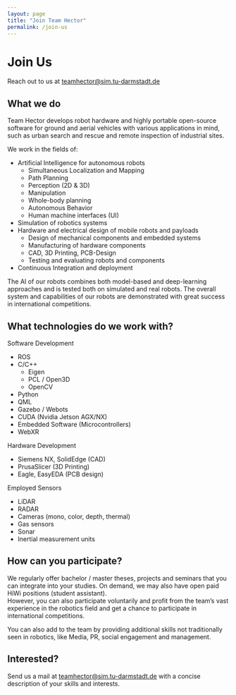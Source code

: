 ```yaml
---
layout: page
title: "Join Team Hector"
permalink: /join-us
---
```


# Join Us

Reach out to us at [teamhector@sim.tu-darmstadt.de](mailto:teamhector@sim.tu-darmstadt.de)

## What we do

Team Hector develops robot hardware and highly portable open-source software for ground and aerial vehicles with various applications in mind, such as urban search and rescue and remote inspection of industrial sites.

We work in the fields of:

* Artificial Intelligence for autonomous robots
  * Simultaneous Localization and Mapping
  * Path Planning
  * Perception (2D & 3D) 
  * Manipulation
  * Whole-body planning
  * Autonomous Behavior
  * Human machine interfaces (UI)
* Simulation of robotics systems
* Hardware and electrical design of mobile robots and payloads
  * Design of mechanical components and embedded systems
  * Manufacturing of hardware components
  * CAD, 3D Printing, PCB-Design
  * Testing and evaluating robots and components
* Continuous Integration and deployment

The AI of our robots combines both model-based and deep-learning approaches and is tested both on simulated and real robots. The overall system and capabilities of our robots are demonstrated with great success in international competitions.

## What technologies do we work with?

Software Development

* ROS
* C/C++
  * Eigen
  * PCL / Open3D
  * OpenCV
* Python
* QML
* Gazebo / Webots
* CUDA (Nvidia Jetson AGX/NX)
* Embedded Software (Microcontrollers)
* WebXR

Hardware Development

* Siemens NX, SolidEdge (CAD)
* PrusaSlicer (3D Printing)
* Eagle, EasyEDA (PCB design)

Employed Sensors

* LiDAR
* RADAR
* Cameras (mono, color, depth, thermal)
* Gas sensors
* Sonar
* Inertial measurement units

## How can you participate?

We regularly offer bachelor / master theses, projects and seminars that you can integrate into your studies.
On demand, we may also have open paid HiWi positions (student assistant).  
However, you can also participate voluntarily and profit from the team’s vast experience in the robotics field and get a chance to participate in international competitions.

You can also add to the team by providing additional skills not traditionally seen in robotics, like Media, PR, social engagement and management.

## Interested?

Send us a mail at [teamhector@sim.tu-darmstadt.de](mailto:teamhector@sim.tu-darmstadt.de) with a concise description of your skills and interests.
